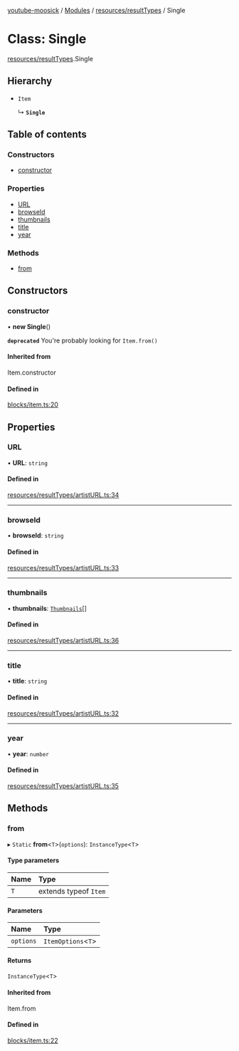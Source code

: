 [youtube-moosick](../README.md) / [Modules](../modules.md) / [resources/resultTypes](../modules/resources_resultTypes.md) / Single

# Class: Single

[resources/resultTypes](../modules/resources_resultTypes.md).Single

## Hierarchy

- `Item`

  ↳ **`Single`**

## Table of contents

### Constructors

- [constructor](resources_resultTypes.Single.md#constructor)

### Properties

- [URL](resources_resultTypes.Single.md#url)
- [browseId](resources_resultTypes.Single.md#browseid)
- [thumbnails](resources_resultTypes.Single.md#thumbnails)
- [title](resources_resultTypes.Single.md#title)
- [year](resources_resultTypes.Single.md#year)

### Methods

- [from](resources_resultTypes.Single.md#from)

## Constructors

### constructor

• **new Single**()

**`deprecated`** You're probably looking for `Item.from()`

#### Inherited from

Item.constructor

#### Defined in

[blocks/item.ts:20](https://github.com/EvasiveXkiller/youtube-moosick/blob/54d14db/src/blocks/item.ts#L20)

## Properties

### URL

• **URL**: `string`

#### Defined in

[resources/resultTypes/artistURL.ts:34](https://github.com/EvasiveXkiller/youtube-moosick/blob/54d14db/src/resources/resultTypes/artistURL.ts#L34)

___

### browseId

• **browseId**: `string`

#### Defined in

[resources/resultTypes/artistURL.ts:33](https://github.com/EvasiveXkiller/youtube-moosick/blob/54d14db/src/resources/resultTypes/artistURL.ts#L33)

___

### thumbnails

• **thumbnails**: [`Thumbnails`](resources_generalTypes.Thumbnails.md)[]

#### Defined in

[resources/resultTypes/artistURL.ts:36](https://github.com/EvasiveXkiller/youtube-moosick/blob/54d14db/src/resources/resultTypes/artistURL.ts#L36)

___

### title

• **title**: `string`

#### Defined in

[resources/resultTypes/artistURL.ts:32](https://github.com/EvasiveXkiller/youtube-moosick/blob/54d14db/src/resources/resultTypes/artistURL.ts#L32)

___

### year

• **year**: `number`

#### Defined in

[resources/resultTypes/artistURL.ts:35](https://github.com/EvasiveXkiller/youtube-moosick/blob/54d14db/src/resources/resultTypes/artistURL.ts#L35)

## Methods

### from

▸ `Static` **from**<`T`\>(`options`): `InstanceType`<`T`\>

#### Type parameters

| Name | Type |
| :------ | :------ |
| `T` | extends typeof `Item` |

#### Parameters

| Name | Type |
| :------ | :------ |
| `options` | `ItemOptions`<`T`\> |

#### Returns

`InstanceType`<`T`\>

#### Inherited from

Item.from

#### Defined in

[blocks/item.ts:22](https://github.com/EvasiveXkiller/youtube-moosick/blob/54d14db/src/blocks/item.ts#L22)
